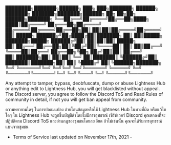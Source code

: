 ████████╗███████╗██████╗ ███╗   ███╗███████╗     ██████╗ ███████╗    ███████╗███████╗██████╗ ██╗   ██╗██╗ ██████╗███████╗
╚══██╔══╝██╔════╝██╔══██╗████╗ ████║██╔════╝    ██╔═══██╗██╔════╝    ██╔════╝██╔════╝██╔══██╗██║   ██║██║██╔════╝██╔════╝
   ██║   █████╗  ██████╔╝██╔████╔██║███████╗    ██║   ██║█████╗      ███████╗█████╗  ██████╔╝██║   ██║██║██║     █████╗  
   ██║   ██╔══╝  ██╔══██╗██║╚██╔╝██║╚════██║    ██║   ██║██╔══╝      ╚════██║██╔══╝  ██╔══██╗╚██╗ ██╔╝██║██║     ██╔══╝  
   ██║   ███████╗██║  ██║██║ ╚═╝ ██║███████║    ╚██████╔╝██║         ███████║███████╗██║  ██║ ╚████╔╝ ██║╚██████╗███████╗
   ╚═╝   ╚══════╝╚═╝  ╚═╝╚═╝     ╚═╝╚══════╝     ╚═════╝ ╚═╝         ╚══════╝╚══════╝╚═╝  ╚═╝  ╚═══╝  ╚═╝ ╚═════╝╚══════╝

Any attempt to tamper, bypass, deobfuscate, dump or abuse Lightness Hub or anything edit to Lightness Hub, you will get blacklisted without appeal.
The Discord server, you agree to follow the Discord ToS and Read Rules of community in detail, if not you will get ban appeal from community.

ความพยายามใดๆ ในการปลอมแปลง ถ่ายโอนข้อมูลหรือใช้ Lightness Hub ในทางที่ผิด หรือแก้ไขใดๆ ใน Lightness Hub จะถูกขึ้นบัญชีดำโดยไม่มีการอุทธรณ์
เซิร์ฟเวอร์ Discord คุณตกลงที่จะปฏิบัติตาม Discord ToS และอ่านกฎของชุมชนโดยละเอียด ถ้าไม่เช่นนั้น คุณจะได้รับการอุทธรณ์แบนจากชุมชน

- Terms of Service last updated on November 17th, 2021 -
